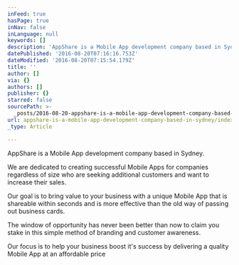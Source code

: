```yaml
---
inFeed: true
hasPage: true
inNav: false
inLanguage: null
keywords: []
description: 'AppShare is a Mobile App development company based in Sydney. '
datePublished: '2016-08-20T07:16:16.753Z'
dateModified: '2016-08-20T07:15:54.179Z'
title: ''
author: []
via: {}
authors: []
publisher: {}
starred: false
sourcePath: >-
  _posts/2016-08-20-appshare-is-a-mobile-app-development-company-based-in-sydney.md
url: appshare-is-a-mobile-app-development-company-based-in-sydney/index.html
_type: Article

---
```

AppShare is a Mobile App development company based in Sydney. 

We are dedicated to creating successful Mobile Apps for companies regardless of size who are seeking additional customers and want to increase their sales. 

Our goal is to bring value to your business with a unique Mobile App that is shareable within seconds and is more effective than the old way of passing out business cards. 

The window of opportunity has never been better than now to claim you stake in this simple method of branding and customer awareness. 

Our focus is to help your business boost it's success by delivering a quality Mobile App at an affordable price